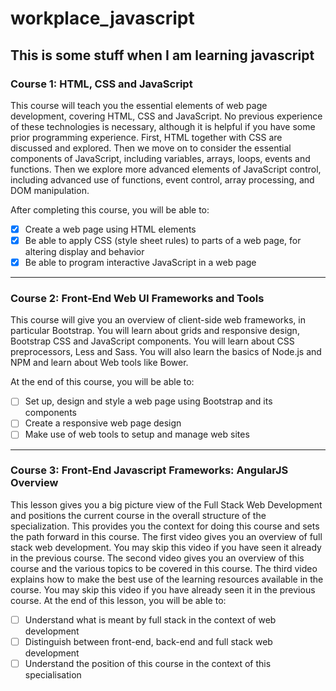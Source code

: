 # workplace_javascript
This is some stuff when I am learning javascript
---
### Course 1: HTML, CSS and JavaScript
This course will teach you the essential elements of web page development, covering HTML, CSS and JavaScript. No previous experience of these technologies is necessary, although it is helpful if you have some prior programming experience. First, HTML together with CSS are discussed and explored. Then we move on to consider the essential components of JavaScript, including variables, arrays, loops, events and functions. Then we explore more advanced elements of JavaScript control, including advanced use of functions, event control, array processing, and DOM manipulation.

After completing this course, you will be able to:

- [x] Create a web page using HTML elements
- [x] Be able to apply CSS (style sheet rules) to parts of a web page, for altering display and behavior
- [x] Be able to program interactive JavaScript in a web page

---
### Course 2: Front-End Web UI Frameworks and Tools
This course will give you an overview of client-side web frameworks, in particular Bootstrap. You will learn about grids and responsive design, Bootstrap CSS and JavaScript components. You will learn about CSS preprocessors, Less and Sass. You will also learn the basics of Node.js and NPM and learn about Web tools like Bower.

At the end of this course, you will be able to:

- [ ] Set up, design and style a web page using Bootstrap and its components
- [ ] Create a responsive web page design
- [ ] Make use of web tools to setup and manage web sites

---
### Course 3: Front-End Javascript Frameworks: AngularJS Overview
This lesson gives you a big picture view of the Full Stack Web Development and positions the current course in the overall structure of the specialization. This provides you the context for doing this course and sets the path forward in this course. The first video gives you an overview of full stack web development. You may skip this video if you have seen it already in the previous course. The second video gives you an overview of this course and the various topics to be covered in this course. The third video explains how to make the best use of the learning resources available in the course. You may skip this video if you have already seen it in the previous course. At the end of this lesson, you will be able to:

- [ ] Understand what is meant by full stack in the context of web development
- [ ] Distinguish between front-end, back-end and full stack web development
- [ ] Understand the position of this course in the context of this specialisation
